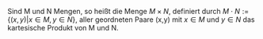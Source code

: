 Sind M und N Mengen, so heißt die Menge $M\times N$, definiert durch $M \cdot N:=\{(x,y)|x \in M,y\in N\}$, aller geordneten Paare (x,y) mit $x \in M$ und $y\in N$ das kartesische Produkt von M und N.
